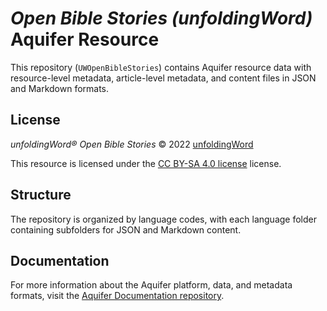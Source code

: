 # _Open Bible Stories (unfoldingWord)_ Aquifer Resource

This repository (`UWOpenBibleStories`) contains Aquifer resource data with resource-level metadata, article-level metadata, and content files in JSON and Markdown formats.

## License

_unfoldingWord® Open Bible Stories_ © 2022 [unfoldingWord](https://unfoldingword.org/utw)

This resource is licensed under the [CC BY-SA 4.0 license](https://creativecommons.org/licenses/by-sa/4.0/legalcode.en) license.

## Structure

The repository is organized by language codes, with each language folder containing subfolders for JSON and Markdown content.

## Documentation

For more information about the Aquifer platform, data, and metadata formats, visit the [Aquifer Documentation repository](https://github.com/BibleAquifer/UWOpenBibleStories).
